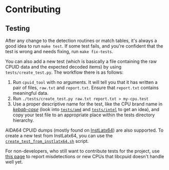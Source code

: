 # Contributing

## Testing

After any change to the detection routines or match tables, it's always
a good idea to run `make test`. If some test fails, and you're confident
that the test is wrong and needs fixing, run `make fix-tests`.

You can also add a new test (which is basically a file containing
the raw CPUID data and the expected decoded items) by using
`tests/create_test.py`. The workflow there is as follows:

1. Run `cpuid_tool` with no arguments. It will tell you that it
   has written a pair of files, `raw.txt` and `report.txt`. Ensure
   that `report.txt` contains meaningful data.
2. Run `./tests/create_test.py raw.txt report.txt > my-cpu.test`
3. Use a proper descriptive name for the test, like the CPU brand name in [*kebab-case*](https://developer.mozilla.org/en-US/docs/Glossary/Kebab_case)
   (look into [`tests/amd`](tests/amd) and [`tests/intel`](tests/intel) to get an idea),
   and copy your test file to an appropriate place within the tests directory hierarchy.

AIDA64 CPUID dumps (mostly found on [InstLatx64](http://instlatx64.atw.hu/)) are also supported.
To create a new test from InstLatx64, you can use the [`create_test_from_instlatx64.sh`](utils/create_test_from_instlatx64.sh) script.

For non-developers, who still want to contribute tests for the project,
use [this page](https://github.com/anrieff/libcpuid/issues/new) to report
misdetections or new CPUs that libcpuid doesn't handle well yet.

